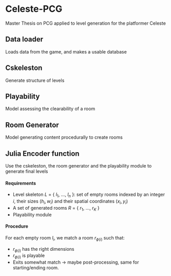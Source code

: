 # Celeste-PCG

Master Thesis on PCG applied to level generation for the platformer Celeste

## Data loader

Loads data from the game, and makes a usable database

## Cskeleston

Generate structure of levels

## Playability

Model assessing the clearability of a room

## Room Generator

Model generating content procedurally to create rooms

## Julia Encoder function

Use the cskeleston, the room generator and the playability module to generate final levels
#### Requirements

- Level skeleton $L$ = \{ $l_1$, $\ldots$, $l_n$ \}: set of empty rooms indexed by an integer $i$, their sizes $(h_i, w_i)$ and their spatial coordinates $(x_i, y_i)$ 
- A set of generated rooms $R$ = \{ $r_1$, $\ldots$, $r_K$ \}
- Playability module
#### Procedure

For each empty room $l_i$, we match a room $r_{\phi(i)}$ such that:
- $r_{\phi(i)}$ has the right dimensions
- $r_{\phi(i)}$ is playable
- Exits somewhat match -> maybe post-processing, same for starting/ending room.